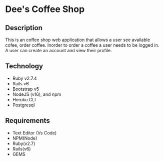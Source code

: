# Dee's Coffee Shop

## Description

This is an coffee shop web application that allows a user see available cofee, order coffee. Inorder to order a coffee a user needs to be logged in. A user can create an account and view their profile.

## Technology

- Ruby v2.7.4
- Rails v6
- Bootstrap v5
- NodeJS (v16), and npm
- Heroku CLI
- Postgresql

## Requirements

- Text Editor (Vs Code)
- NPM(Node)
- Ruby(v2.7)
- Rails(v6)
- GEMS

